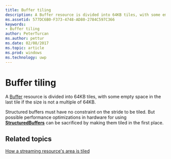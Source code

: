 ```yaml
---
title: Buffer tiling
description: A Buffer resource is divided into 64KB tiles, with some empty space in the last tile if the size is not a multiple of 64KB.
ms.assetid: 577DC6B0-F373-4748-AD80-2784C597C366
keywords:
- Buffer tiling
author: PeterTurcan
ms.author: pettur
ms.date: 02/08/2017
ms.topic: article
ms.prod: windows
ms.technology: uwp
---
```


# Buffer tiling


A [Buffer](introduction-to-buffers.md) resource is divided into 64KB tiles, with some empty space in the last tile if the size is not a multiple of 64KB.

Structured buffers must have no constraint on the stride to be tiled. But possible performance optimizations in hardware for using [**StructuredBuffers**](https://msdn.microsoft.com/library/windows/desktop/ff471514) can be sacrificed by making them tiled in the first place.

## <span id="related-topics"></span>Related topics


[How a streaming resource's area is tiled](how-a-streaming-resource-s-area-is-tiled.md)

 

 




